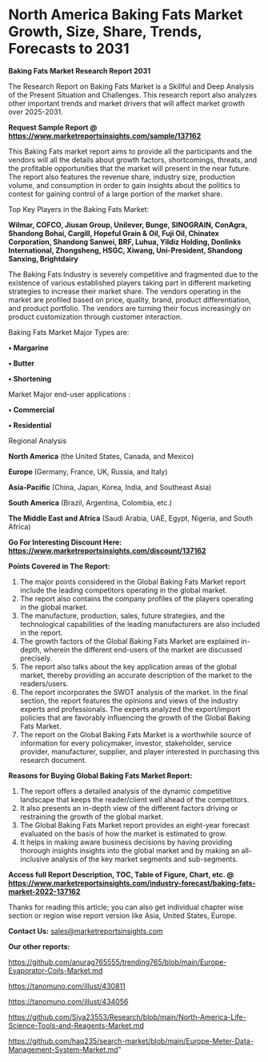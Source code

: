 # North America Baking Fats Market Growth, Size, Share, Trends, Forecasts to 2031

<strong>Baking Fats Market Research Report 2031</strong>

The Research Report on Baking Fats Market is a Skillful and Deep Analysis of the Present Situation and Challenges. This research report also analyzes other important trends and market drivers that will affect market growth over 2025-2031.

<strong>Request Sample Report @ <a href=https://www.marketreportsinsights.com/sample/137162>https://www.marketreportsinsights.com/sample/137162</a></strong>

This Baking Fats market report aims to provide all the participants and the vendors will all the details about growth factors, shortcomings, threats, and the profitable opportunities that the market will present in the near future. The report also features the revenue share, industry size, production volume, and consumption in order to gain insights about the politics to contest for gaining control of a large portion of the market share.

Top Key Players in the Baking Fats Market:

<strong>Wilmar, COFCO, Jiusan Group, Unilever, Bunge, SINOGRAIN, ConAgra, Shandong Bohai, Cargill, Hopeful Grain & Oil, Fuji Oil, Chinatex Corporation, Shandong Sanwei, BRF, Luhua, Yildiz Holding, Donlinks International, Zhongsheng, HSGC, Xiwang, Uni-President, Shandong Sanxing, Brightdairy</strong>

The Baking Fats Industry is severely competitive and fragmented due to the existence of various established players taking part in different marketing strategies to increase their market share. The vendors operating in the market are profiled based on price, quality, brand, product differentiation, and product portfolio. The vendors are turning their focus increasingly on product customization through customer interaction.

Baking Fats Market Major Types are:

<strong>• Margarine

• Butter

• Shortening</strong>

Market Major end-user applications :

<strong>• Commercial

• Residential</strong>

Regional Analysis

</u><strong><b>North America</b></strong> (the United States, Canada, and Mexico)

<strong><b>Europe </b></strong>(Germany, France, UK, Russia, and Italy)

<strong><b>Asia-Pacific</b></strong> (China, Japan, Korea, India, and Southeast Asia)

<strong><b>South America</b></strong> (Brazil, Argentina, Colombia, etc.)

<strong><b>The Middle East and Africa</b></strong> (Saudi Arabia, UAE, Egypt, Nigeria, and South Africa)

<strong>Go For Interesting Discount Here: <a href=https://www.marketreportsinsights.com/discount/137162>https://www.marketreportsinsights.com/discount/137162</a></strong>

<strong>Points Covered in The Report:</strong>
<ol>
  <li>The major points considered in the Global Baking Fats Market report include the leading competitors operating in the global market.</li>
  <li>The report also contains the company profiles of the players operating in the global market.</li>
  <li>The manufacture, production, sales, future strategies, and the technological capabilities of the leading manufacturers are also included in the report.</li>
  <li>The growth factors of the Global Baking Fats Market are explained in-depth, wherein the different end-users of the market are discussed precisely.</li>
  <li>The report also talks about the key application areas of the global market, thereby providing an accurate description of the market to the readers/users.</li>
  <li>The report incorporates the SWOT analysis of the market. In the final section, the report features the opinions and views of the industry experts and professionals. The experts analyzed the export/import policies that are favorably influencing the growth of the Global Baking Fats Market.</li>
  <li>The report on the Global Baking Fats Market is a worthwhile source of information for every policymaker, investor, stakeholder, service provider, manufacturer, supplier, and player interested in purchasing this research document.</li>
</ol>
<strong>Reasons for Buying Global Baking Fats Market Report:</strong>

<ol>
  <li>The report offers a detailed analysis of the dynamic competitive landscape that keeps the reader/client well ahead of the competitors.</li>
  <li>It also presents an in-depth view of the different factors driving or restraining the growth of the global market.</li>
  <li>The Global Baking Fats Market report provides an eight-year forecast evaluated on the basis of how the market is estimated to grow.</li>
  <li>It helps in making aware business decisions by having providing thorough insights insights into the global market and by making an all-inclusive analysis of the key market segments and sub-segments.</li>
</ol>
<strong>Access full Report Description, TOC, Table of Figure, Chart, etc. @ <a href=https://www.marketreportsinsights.com/industry-forecast/baking-fats-market-2022-137162>https://www.marketreportsinsights.com/industry-forecast/baking-fats-market-2022-137162</a></strong>


Thanks for reading this article; you can also get individual chapter wise section or region wise report version like Asia, United States, Europe.

<strong>Contact Us:</strong>
sales@marketreportsinsights.com

<strong>Our other reports:</strong>

<a href=https://github.com/anurag765555/trending765/blob/main/Europe-Evaporator-Coils-Market.md>https://github.com/anurag765555/trending765/blob/main/Europe-Evaporator-Coils-Market.md</a>

<a href=https://tanomuno.com/illust/430811>https://tanomuno.com/illust/430811</a>

<a href=https://tanomuno.com/illust/434056>https://tanomuno.com/illust/434056</a>

<a href=https://github.com/Siya23553/Research/blob/main/North-America-Life-Science-Tools-and-Reagents-Market.md>https://github.com/Siya23553/Research/blob/main/North-America-Life-Science-Tools-and-Reagents-Market.md</a>

<a href=https://github.com/haq235/search-market/blob/main/Europe-Meter-Data-Management-System-Market.md>https://github.com/haq235/search-market/blob/main/Europe-Meter-Data-Management-System-Market.md</a>"
